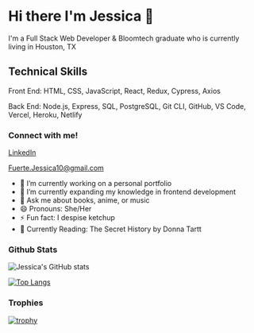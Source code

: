 # Hi there I'm Jessica 👋

I'm a Full Stack Web Developer & Bloomtech graduate who is currently living in Houston, TX

## Technical Skills
Front End: HTML, CSS, JavaScript, React, Redux, Cypress, Axios

Back End: Node.js, Express, SQL, PostgreSQL, Git CLI, GitHub, VS Code, Vercel, Heroku, Netlify

### Connect with me!

 [LinkedIn](https://www.linkedin.com/in/jessica-fuerte-119908223/ "LinkedIn Profile")
 
 Fuerte.Jessica10@gmail.com 
 

- 🔭 I’m currently working on a personal portfolio
- 🌱 I’m currently expanding my knowledge in frontend development
- 💬 Ask me about books, anime, or music
- 😄 Pronouns: She/Her
- ⚡ Fun fact: I despise ketchup
- 📖 Currently Reading: The Secret History by Donna Tartt
 
### Github Stats

![Jessica's GitHub stats](https://github-readme-stats.vercel.app/api?username=jefuerte&show_icons=true&theme=radical)

[![Top Langs](https://github-readme-stats.vercel.app/api/top-langs/?username=jefuerte&layout=compact)](https://github.com/anuraghazra/github-readme-stats)

### Trophies 

[![trophy](https://github-profile-trophy.vercel.app/?username=jefuerte&theme=onedark)](https://github.com/ryo-ma/github-profile-trophy)
